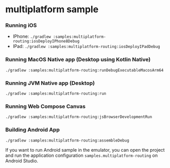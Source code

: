 # multiplatform sample

### Running iOS
- IPhone: `./gradlew :samples:multiplatform-routing:iosDeployIPhone8Debug`
- IPad: `./gradlew :samples:multiplatform-routing:iosDeployIPadDebug`

### Running MacOS Native app (Desktop using Kotlin Native)
```shell
./gradlew :samples:multiplatform-routing:runDebugExecutableMacosArm64
```

### Running JVM Native app (Desktop)
```shell
./gradlew :samples:multiplatform-routing:run
```

### Running Web Compose Canvas
```shell
./gradlew :samples:multiplatform-routing:jsBrowserDevelopmentRun
```

### Building Android App
```shell
./gradlew :samples:multiplatform-routing:assembleDebug
```

If you want to run Android sample in the emulator, you can open the project and run the application configuration `samples.multiplatform-routing` on Android Studio.

